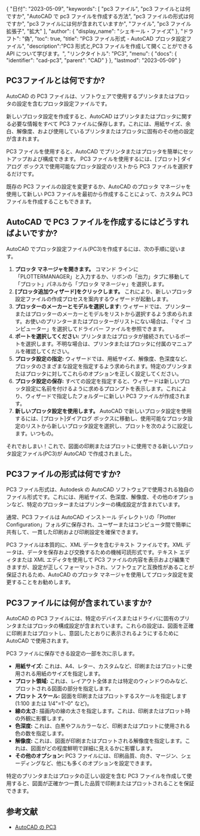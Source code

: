 {
"日付": "2023-05-09",
  "keywords": [
"pc3 ファイル",
"pc3 ファイルとは何ですか",
"AutoCAD で pc3 ファイルを作成する方法",
"pc3 ファイルの形式は何ですか",
"pc3 ファイルには何が含まれていますか",
"ファイル",
"pc3 ファイル拡張子",
"拡大"
],
  "author": {
"display_name": "シェキール・ファイズ"
},
"ドラフト": "偽",
"toc": true,
"title": "PC3 ファイル形式 - AutoCAD プロッタ設定ファイル",
  "description":"PC3 形式と,PC3 ファイルを作成して開くことができる API について学びます。",
"リンクタイトル": "PC3",
  "menu": {
    "docs": {
      "identifier": "cad-pc3",
"parent": "CAD"
}
},
"lastmod": "2023-05-09"
}

## PC3ファイルとは何ですか?

AutoCAD の PC3 ファイルは、ソフトウェアで使用するプリンタまたはプロッタの設定を含むプロッタ設定ファイルです。

新しいプロッタ設定を作成すると、AutoCAD はプリンタまたはプロッタに関する必要な情報をすべて PC3 ファイルに保存します。これには、用紙サイズ、余白、解像度、および使用しているプリンタまたはプロッタに固有のその他の設定が含まれます。

PC3 ファイルを使用すると、AutoCAD でプリンタまたはプロッタを簡単にセットアップおよび構成できます。 PC3 ファイルを使用するには、[プロット] ダイアログ ボックスで使用可能なプロッタ設定のリストから PC3 ファイルを選択するだけです。

既存の PC3 ファイルの設定を変更するか、AutoCAD のプロッタ マネージャを使用して新しい PC3 ファイルを最初から作成することによって、カスタム PC3 ファイルを作成することもできます。

## AutoCAD で PC3 ファイルを作成するにはどうすればよいですか?

AutoCAD でプロッタ設定ファイル(PC3)を作成するには、次の手順に従います。

1. **プロッタ マネージャを開きます。** コマンド ラインに「PLOTTERMANAGER」と入力するか、リボンの「出力」タブに移動して「プロット」パネルから「プロッタ マネージャ」を選択します。
2. **[プロッタ追加ウィザード]をクリックします。** これにより、新しいプロッタ設定ファイルの作成プロセスを案内するウィザードが起動します。
3. **プロッターのメーカーとモデルを選択します:** ウィザードでは、プリンターまたはプロッターのメーカーとモデルをリストから選択するよう求められます。お使いのプリンターまたはプロッターがリストにない場合は、「マイ コンピューター」を選択してドライバー ファイルを参照できます。
4. **ポートを選択してください:** プリンタまたはプロッタが接続されているポートを選択します。不明な場合は、プリンタまたはプロッタに付属のマニュアルを確認してください。
5. **プロッタ設定の指定:** ウィザードでは、用紙サイズ、解像度、色深度など、プロッタのさまざまな設定を指定するよう求められます。特定のプリンタまたはプロッタに対してこれらのオプションを正しく設定してください。
6. **プロッタ設定の保存:** すべての設定を指定すると、ウィザードは新しいプロッタ設定に名前を付けるように求めるプロンプトを表示します。これにより、ウィザードで指定したフォルダーに新しい PC3 ファイルが作成されます。
7. **新しいプロッタ設定を使用します。** AutoCAD で新しいプロッタ設定を使用するには、[プロット]ダイアログ ボックスに移動し、使用可能なプロッタ設定のリストから新しいプロッタ設定を選択し、プロットを次のように設定します。いつもの。

それでおしまい！これで、図面の印刷またはプロットに使用できる新しいプロッタ設定ファイル(PC3)が AutoCAD で作成されました。

## PC3ファイルの形式は何ですか?

PC3 ファイル形式は、Autodesk の AutoCAD ソフトウェアで使用される独自のファイル形式です。これには、用紙サイズ、色深度、解像度、その他のオプションなど、特定のプロッターまたはプリンターの構成設定が含まれています。

通常、PC3 ファイルは AutoCAD インストール ディレクトリの「Plotter Configuration」フォルダに保存され、ユーザーまたはコンピュータ間で簡単に共有して、一貫した印刷および印刷設定を確保できます。

PC3 ファイルは本質的に、XML データを含むテキスト ファイルです。XML データは、データを保存および交換するための機械可読形式です。テキスト エディタまたは XML エディタを使用して PC3 ファイルの内容を表示および編集できますが、設定が正しくフォーマットされ、ソフトウェアと互換性があることが保証されるため、AutoCAD のプロッタ マネージャを使用してプロッタ設定を変更することをお勧めします。

## PC3ファイルには何が含まれていますか?

AutoCAD の PC3 ファイルには、特定のデバイスまたはドライバに固有のプリンタまたはプロッタの構成設定が含まれています。これらの設定は、図面を正確に印刷またはプロットし、意図したとおりに表示されるようにするために AutoCAD で使用されます。

PC3 ファイルに保存できる設定の一部を次に示します。

- **用紙サイズ:** これは、A4、レター、カスタムなど、印刷またはプロットに使用される用紙のサイズを指定します。
- **プロット領域:** これは、レイアウト全体または特定のウィンドウのみなど、プロットされる図面の部分を指定します。
- **プロット スケール:** 図面を印刷またはプロットするスケールを指定します (1:100 または 1/4"=1'-0" など)。
- **線の太さ:** 描画内の線の太さを指定します。これは、印刷またはプロット時の外観に影響します。
- **色深度:** これは、白黒やフルカラーなど、印刷またはプロットに使用される色の数を指定します。
- **解像度:** これは、図面が印刷またはプロットされる解像度を指定します。これは、図面がどの程度鮮明で詳細に見えるかに影響します。
- **その他のオプション:** PC3 ファイルには、印刷品質、向き、マージン、シェーディングなど、他にも多くのオプションを設定できます。

特定のプリンタまたはプロッタの正しい設定を含む PC3 ファイルを作成して使用すると、図面が正確かつ一貫した品質で印刷またはプロットされることを保証できます。

## 参考文献
* [AutoCAD の PC3](https://www.autodesk.com/support/technical/article/caas/sfdcarticles/sfdcarticles/Creating-plotter-configuration-files-PC3.html)

